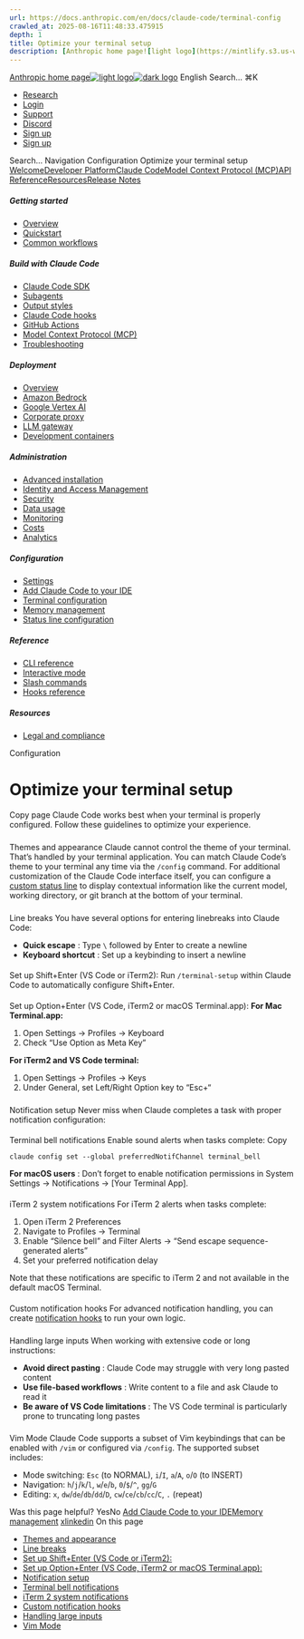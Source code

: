 ```yaml
---
url: https://docs.anthropic.com/en/docs/claude-code/terminal-config
crawled_at: 2025-08-16T11:48:33.475915
depth: 1
title: Optimize your terminal setup
description: [Anthropic home page![light logo](https://mintlify.s3.us-west-1.amazonaws.com/anthropic/logo/light.svg)![dark logo](https://mintlify.s3.us-west-1.amazonaws.com/anthropic/logo/dark.svg)](https://docs.a...
---
```


[Anthropic home page![light logo](https://mintlify.s3.us-west-1.amazonaws.com/anthropic/logo/light.svg)![dark logo](https://mintlify.s3.us-west-1.amazonaws.com/anthropic/logo/dark.svg)](https://docs.anthropic.com/)
English
Search...
⌘K
  * [Research](https://www.anthropic.com/research)
  * [Login](https://console.anthropic.com/login)
  * [Support](https://support.anthropic.com/)
  * [Discord](https://www.anthropic.com/discord)
  * [Sign up](https://console.anthropic.com/login)
  * [Sign up](https://console.anthropic.com/login)


Search...
Navigation
Configuration
Optimize your terminal setup
[Welcome](https://docs.anthropic.com/en/home)[Developer Platform](https://docs.anthropic.com/en/docs/intro)[Claude Code](https://docs.anthropic.com/en/docs/claude-code/overview)[Model Context Protocol (MCP)](https://docs.anthropic.com/en/docs/mcp)[API Reference](https://docs.anthropic.com/en/api/messages)[Resources](https://docs.anthropic.com/en/resources/overview)[Release Notes](https://docs.anthropic.com/en/release-notes/overview)
##### Getting started
  * [Overview](https://docs.anthropic.com/en/docs/claude-code/overview)
  * [Quickstart](https://docs.anthropic.com/en/docs/claude-code/quickstart)
  * [Common workflows](https://docs.anthropic.com/en/docs/claude-code/common-workflows)


##### Build with Claude Code
  * [Claude Code SDK](https://docs.anthropic.com/en/docs/claude-code/sdk)
  * [Subagents](https://docs.anthropic.com/en/docs/claude-code/sub-agents)
  * [Output styles](https://docs.anthropic.com/en/docs/claude-code/output-styles)
  * [Claude Code hooks](https://docs.anthropic.com/en/docs/claude-code/hooks-guide)
  * [GitHub Actions](https://docs.anthropic.com/en/docs/claude-code/github-actions)
  * [Model Context Protocol (MCP)](https://docs.anthropic.com/en/docs/claude-code/mcp)
  * [Troubleshooting](https://docs.anthropic.com/en/docs/claude-code/troubleshooting)


##### Deployment
  * [Overview](https://docs.anthropic.com/en/docs/claude-code/third-party-integrations)
  * [Amazon Bedrock](https://docs.anthropic.com/en/docs/claude-code/amazon-bedrock)
  * [Google Vertex AI](https://docs.anthropic.com/en/docs/claude-code/google-vertex-ai)
  * [Corporate proxy](https://docs.anthropic.com/en/docs/claude-code/corporate-proxy)
  * [LLM gateway](https://docs.anthropic.com/en/docs/claude-code/llm-gateway)
  * [Development containers](https://docs.anthropic.com/en/docs/claude-code/devcontainer)


##### Administration
  * [Advanced installation](https://docs.anthropic.com/en/docs/claude-code/setup)
  * [Identity and Access Management](https://docs.anthropic.com/en/docs/claude-code/iam)
  * [Security](https://docs.anthropic.com/en/docs/claude-code/security)
  * [Data usage](https://docs.anthropic.com/en/docs/claude-code/data-usage)
  * [Monitoring](https://docs.anthropic.com/en/docs/claude-code/monitoring-usage)
  * [Costs](https://docs.anthropic.com/en/docs/claude-code/costs)
  * [Analytics](https://docs.anthropic.com/en/docs/claude-code/analytics)


##### Configuration
  * [Settings](https://docs.anthropic.com/en/docs/claude-code/settings)
  * [Add Claude Code to your IDE](https://docs.anthropic.com/en/docs/claude-code/ide-integrations)
  * [Terminal configuration](https://docs.anthropic.com/en/docs/claude-code/terminal-config)
  * [Memory management](https://docs.anthropic.com/en/docs/claude-code/memory)
  * [Status line configuration](https://docs.anthropic.com/en/docs/claude-code/statusline)


##### Reference
  * [CLI reference](https://docs.anthropic.com/en/docs/claude-code/cli-reference)
  * [Interactive mode](https://docs.anthropic.com/en/docs/claude-code/interactive-mode)
  * [Slash commands](https://docs.anthropic.com/en/docs/claude-code/slash-commands)
  * [Hooks reference](https://docs.anthropic.com/en/docs/claude-code/hooks)


##### Resources
  * [Legal and compliance](https://docs.anthropic.com/en/docs/claude-code/legal-and-compliance)


Configuration
# Optimize your terminal setup
Copy page
Claude Code works best when your terminal is properly configured. Follow these guidelines to optimize your experience.
### 
[​](https://docs.anthropic.com/en/docs/claude-code/terminal-config#themes-and-appearance)
Themes and appearance
Claude cannot control the theme of your terminal. That’s handled by your terminal application. You can match Claude Code’s theme to your terminal any time via the `/config` command.
For additional customization of the Claude Code interface itself, you can configure a [custom status line](https://docs.anthropic.com/en/docs/claude-code/statusline) to display contextual information like the current model, working directory, or git branch at the bottom of your terminal.
### 
[​](https://docs.anthropic.com/en/docs/claude-code/terminal-config#line-breaks)
Line breaks
You have several options for entering linebreaks into Claude Code:
  * **Quick escape** : Type `\` followed by Enter to create a newline
  * **Keyboard shortcut** : Set up a keybinding to insert a newline


#### 
[​](https://docs.anthropic.com/en/docs/claude-code/terminal-config#set-up-shift%2Benter-vs-code-or-iterm2-%3A)
Set up Shift+Enter (VS Code or iTerm2):
Run `/terminal-setup` within Claude Code to automatically configure Shift+Enter.
#### 
[​](https://docs.anthropic.com/en/docs/claude-code/terminal-config#set-up-option%2Benter-vs-code%2C-iterm2-or-macos-terminal-app-%3A)
Set up Option+Enter (VS Code, iTerm2 or macOS Terminal.app):
**For Mac Terminal.app:**
  1. Open Settings → Profiles → Keyboard
  2. Check “Use Option as Meta Key”


**For iTerm2 and VS Code terminal:**
  1. Open Settings → Profiles → Keys
  2. Under General, set Left/Right Option key to “Esc+“


### 
[​](https://docs.anthropic.com/en/docs/claude-code/terminal-config#notification-setup)
Notification setup
Never miss when Claude completes a task with proper notification configuration:
#### 
[​](https://docs.anthropic.com/en/docs/claude-code/terminal-config#terminal-bell-notifications)
Terminal bell notifications
Enable sound alerts when tasks complete:
Copy
```
claude config set --global preferredNotifChannel terminal_bell

```

**For macOS users** : Don’t forget to enable notification permissions in System Settings → Notifications → [Your Terminal App].
#### 
[​](https://docs.anthropic.com/en/docs/claude-code/terminal-config#iterm-2-system-notifications)
iTerm 2 system notifications
For iTerm 2 alerts when tasks complete:
  1. Open iTerm 2 Preferences
  2. Navigate to Profiles → Terminal
  3. Enable “Silence bell” and Filter Alerts → “Send escape sequence-generated alerts”
  4. Set your preferred notification delay


Note that these notifications are specific to iTerm 2 and not available in the default macOS Terminal.
#### 
[​](https://docs.anthropic.com/en/docs/claude-code/terminal-config#custom-notification-hooks)
Custom notification hooks
For advanced notification handling, you can create [notification hooks](https://docs.anthropic.com/en/docs/claude-code/hooks#notification) to run your own logic.
### 
[​](https://docs.anthropic.com/en/docs/claude-code/terminal-config#handling-large-inputs)
Handling large inputs
When working with extensive code or long instructions:
  * **Avoid direct pasting** : Claude Code may struggle with very long pasted content
  * **Use file-based workflows** : Write content to a file and ask Claude to read it
  * **Be aware of VS Code limitations** : The VS Code terminal is particularly prone to truncating long pastes


### 
[​](https://docs.anthropic.com/en/docs/claude-code/terminal-config#vim-mode)
Vim Mode
Claude Code supports a subset of Vim keybindings that can be enabled with `/vim` or configured via `/config`.
The supported subset includes:
  * Mode switching: `Esc` (to NORMAL), `i`/`I`, `a`/`A`, `o`/`O` (to INSERT)
  * Navigation: `h`/`j`/`k`/`l`, `w`/`e`/`b`, `0`/`$`/`^`, `gg`/`G`
  * Editing: `x`, `dw`/`de`/`db`/`dd`/`D`, `cw`/`ce`/`cb`/`cc`/`C`, `.` (repeat)


Was this page helpful?
YesNo
[Add Claude Code to your IDE](https://docs.anthropic.com/en/docs/claude-code/ide-integrations)[Memory management](https://docs.anthropic.com/en/docs/claude-code/memory)
[x](https://x.com/AnthropicAI)[linkedin](https://www.linkedin.com/company/anthropicresearch)
On this page
  * [Themes and appearance](https://docs.anthropic.com/en/docs/claude-code/terminal-config#themes-and-appearance)
  * [Line breaks](https://docs.anthropic.com/en/docs/claude-code/terminal-config#line-breaks)
  * [Set up Shift+Enter (VS Code or iTerm2):](https://docs.anthropic.com/en/docs/claude-code/terminal-config#set-up-shift%2Benter-vs-code-or-iterm2-%3A)
  * [Set up Option+Enter (VS Code, iTerm2 or macOS Terminal.app):](https://docs.anthropic.com/en/docs/claude-code/terminal-config#set-up-option%2Benter-vs-code%2C-iterm2-or-macos-terminal-app-%3A)
  * [Notification setup](https://docs.anthropic.com/en/docs/claude-code/terminal-config#notification-setup)
  * [Terminal bell notifications](https://docs.anthropic.com/en/docs/claude-code/terminal-config#terminal-bell-notifications)
  * [iTerm 2 system notifications](https://docs.anthropic.com/en/docs/claude-code/terminal-config#iterm-2-system-notifications)
  * [Custom notification hooks](https://docs.anthropic.com/en/docs/claude-code/terminal-config#custom-notification-hooks)
  * [Handling large inputs](https://docs.anthropic.com/en/docs/claude-code/terminal-config#handling-large-inputs)
  * [Vim Mode](https://docs.anthropic.com/en/docs/claude-code/terminal-config#vim-mode)


